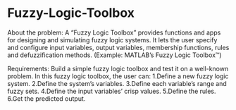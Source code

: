 # Fuzzy-Logic-Toolbox
About the problem:
A “Fuzzy Logic Toolbox” provides functions and apps for designing and simulating fuzzy logic systems. It lets the user specify and configure input variables, output variables, membership functions, rules and defuzzification methods. (Example: MATLAB’s Fuzzy Logic Toolbox™)

Requirements:
Build a simple fuzzy logic toolbox and test it on a well-known problem. In this fuzzy logic toolbox, the user can:
1.Define a new fuzzy logic system.
2.Define the system’s variables.
3.Define each variable’s range and fuzzy sets.
4.Define the input variables’ crisp values.
5.Define the rules.
6.Get the predicted output.